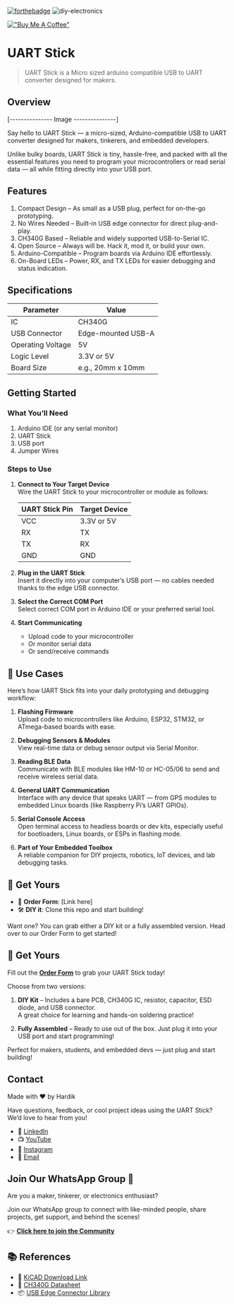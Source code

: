 



<!-- [![IMAGE ALT TEXT HERE](https://img.youtube.com/vi/YTt_m9mckV0/0.jpg)](https://www.youtube.com/watch?v=YTt_m9mckV0) -->

[![forthebadge](https://forthebadge.com/images/badges/built-with-love.svg)](https://forthebadge.com)
![diy-electronics](https://github.com/user-attachments/assets/eb3654f7-2827-4576-af1b-261f304a3b02)


<be>

[!["Buy Me A Coffee"](https://www.buymeacoffee.com/assets/img/custom_images/orange_img.png)](https://buymeacoffee.com/hardikseth)


# UART Stick 

> UART Stick is a Micro sized arduino compatible USB to UART converter designed for makers.



<!-- ## 📌 Table of Contents

- [Overview](#-overview)
- [Features](#-features)
- [Specifications](#-specifications)
- [Getting Started](#-getting-started)
- [Use Cases](#-use-cases)
- [Installation](#-installation)
- [Repository Structure](#-repository-structure)
- [License](#-license)
- [Buy or Build](#-buy-or-build)
- [Contributing](#-contributing)
- [Contact](#-contact) -->




## Overview

[--------------- Image ---------------]

Say hello to UART Stick — a micro-sized, Arduino-compatible USB to UART converter designed for makers, tinkerers, and embedded developers.

Unlike bulky boards, UART Stick is tiny, hassle-free, and packed with all the essential features you need to program your microcontrollers or read serial data — all while fitting directly into your USB port.



## Features

1. Compact Design – As small as a USB plug, perfect for on-the-go prototyping.
2. No Wires Needed – Built-in USB edge connector for direct plug-and-play.
3. CH340G Based – Reliable and widely supported USB-to-Serial IC.
4.  Open Source – Always will be. Hack it, mod it, or build your own.
5. Arduino-Compatible – Program boards via Arduino IDE effortlessly.
6. On-Board LEDs – Power, RX, and TX LEDs for easier debugging and status indication. 



## Specifications 

| Parameter        | Value                     |
|------------------|---------------------------|
| IC               | CH340G                    |
| USB Connector    | Edge-mounted USB-A        |
| Operating Voltage| 5V                        |
| Logic Level      | 3.3V or 5V                |
| Board Size       | e.g., 20mm x 10mm         |


## Getting Started

### What You’ll Need

1. Arduino IDE (or any serial monitor)
2. UART Stick
3. USB port
4. Jumper Wires

### Steps to Use

1. **Connect to Your Target Device**  
   Wire the UART Stick to your microcontroller or module as follows:

   | UART Stick Pin | Target Device     |
   |----------------|-------------------|
   | VCC            | 3.3V or 5V        |
   | RX             | TX                |
   | TX             | RX                |
   | GND            | GND               |

2. **Plug in the UART Stick**  
   Insert it directly into your computer’s USB port — no cables needed thanks to the edge USB connector.  

3. **Select the Correct COM Port**  
   Select correct COM port in Arduino IDE or your preferred serial tool.

4. **Start Communicating**

    - Upload code to your microcontroller
    - Or monitor serial data
    - Or send/receive commands



## 🔧 Use Cases

Here’s how UART Stick fits into your daily prototyping and debugging workflow:

1. **Flashing Firmware**  
  Upload code to microcontrollers like Arduino, ESP32, STM32, or ATmega-based boards with ease.

2. **Debugging Sensors & Modules**  
  View real-time data or debug sensor output via Serial Monitor.

3. **Reading BLE Data**  
  Communicate with BLE modules like HM-10 or HC-05/06 to send and receive wireless serial data.

4. **General UART Communication**  
  Interface with any device that speaks UART — from GPS modules to embedded Linux boards (like Raspberry Pi’s UART GPIOs).

5. **Serial Console Access**  
  Open terminal access to headless boards or dev kits, especially useful for bootloaders, Linux boards, or ESPs in flashing mode.

6. **Part of Your Embedded Toolbox**  
  A reliable companion for DIY projects, robotics, IoT devices, and lab debugging tasks.


## 🔗 Get Yours

- 🛒 **Order Form**: [Link here]
- 🛠️ **DIY it**: Clone this repo and start building!


Want one? You can grab either a DIY kit or a fully assembled version.
Head over to our Order Form to get started!



## 🛒 Get Yours 

Fill out the [**Order Form**](#) to grab your UART Stick today!

<!-- Choose from two versions via our [**Order Form**](#): -->

Choose from two versions:

1. **DIY Kit** – Includes a bare PCB, CH340G IC, resistor, capacitor, ESD diode, and USB connector.  
  A great choice for learning and hands-on soldering practice!

2. **Fully Assembled** – Ready to use out of the box. Just plug it into your USB port and start programming!

Perfect for makers, students, and embedded devs — just plug and start building!



## Contact

Made with ❤️ by Hardik

Have questions, feedback, or cool project ideas using the UART Stick?  
We’d love to hear from you!


- 💼 [LinkedIn](https://www.linkedin.com/in/hardik-seth-8687b7201) 
- 📺 [YouTube](https://www.youtube.com/@DIYwithHardik) 
- 📸 [Instagram](https://www.instagram.com/diywithhardik/) 
- 📧 [Email](mailto:hardikseth1975@gmail.com)


## Join Our WhatsApp Group 💬

Are you a maker, tinkerer, or electronics enthusiast?

Join our WhatsApp group to connect with like-minded people, share projects, get support, and behind the scenes!

👉 [**Click here to join the Community**](https://chat.whatsapp.com/JCH8m2oZNCG9Hrr31iBuLr)

## 📚 References

- 📄 [KiCAD Download Link](https://www.kicad.org/download/)  
- 📄 [CH340G Datasheet](https://static.efetividade.net/img/ch340g-datasheet-34852.pdf)   
- 📦 [USB Edge Connector Library](https://github.com/vasya-zh/PCB-Edge-USB-connector-KiCad-library)

